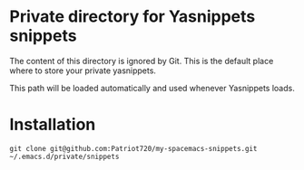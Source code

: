 # Private directory for Yasnippets snippets

The content of this directory is ignored by Git. This is the default place
where to store your private yasnippets.

This path will be loaded automatically and used whenever Yasnippets loads.

# Installation
 `git clone git@github.com:Patriot720/my-spacemacs-snippets.git ~/.emacs.d/private/snippets`
